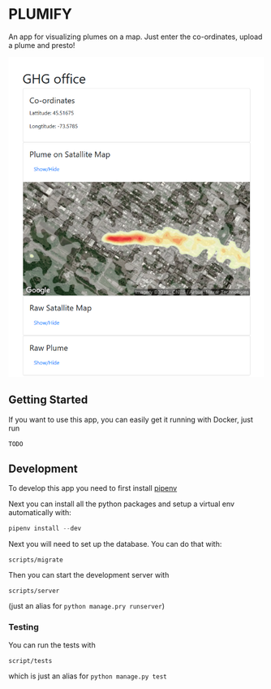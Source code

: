 # PLUMIFY

An app for visualizing plumes on a map. Just enter the co-ordinates, upload a plume and presto!

![](docs/images/show.png)

## Getting Started

If you want to use this app, you can easily get it running with Docker, just run

```
TODO
```

## Development

To develop this app you need to first install [pipenv](https://pipenv.kennethreitz.org/en/latest/)

Next you can install all the python packages and setup a virtual env automatically with:

```python
pipenv install --dev
```

Next you will need to set up the database. You can do that with:

```
scripts/migrate
```

Then you can start the development server with

```
scripts/server
```

(just an alias for `python manage.pry runserver`)


### Testing

You can run the tests with

```shell
script/tests
```

which is just an alias for `python manage.py test`